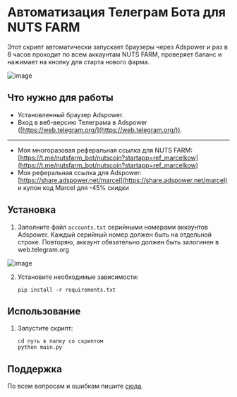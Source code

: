# Автоматизация Телеграм Бота для NUTS FARM

Этот скрипт автоматически запускает браузеры через Adspower и раз в 8 часов проходит по всем аккаунтам NUTS FARM, проверяет баланс и нажимает на кнопку для старта нового фарма.

![image](https://github.com/user-attachments/assets/3d521146-99a2-4fed-9026-3288daaf0e1c)

## Что нужно для работы
- Установленный браузер Adspower.
- Вход в веб-версию Телеграма в Adspower ([https://web.telegram.org/](https://web.telegram.org/)).
--------
- Моя многоразовая реферальная ссылка для NUTS FARM: [https://t.me/nutsfarm_bot/nutscoin?startapp=ref_marcelkow](https://t.me/nutsfarm_bot/nutscoin?startapp=ref_marcelkow)
- Моя реферальная ссылка для Adspower: [https://share.adspower.net/marcel](https://share.adspower.net/marcel) и купон код Marcel для -45% скидки

## Установка

1. Заполните файл `accounts.txt` серийными номерами аккаунтов Adspower. Каждый серийный номер должен быть на отдельной строке. Повторяю, аккаунт обязательно должен быть залогинен в web.telegram.org

![image](https://github.com/Marcelkoo/blum-adspower-clicker/assets/107651246/262d4387-f298-4c95-b4f7-1c96f6949b34)

2. Установите необходимые зависимости:
    ```
    pip install -r requirements.txt
    ```

## Использование

1. Запустите скрипт:
    ```
    cd путь в папку со скриптом
    python main.py
    ```

## Поддержка

По всем вопросам и ошибкам пишите [сюда](https://t.me/Marcelkow).
